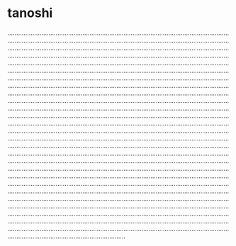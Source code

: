 # tanoshi

......................................................................................................................................................................................................................................................................................................................................................................................................................................................................................................................................................................................................................................................................................................................................................................................................................................................................................................................................................................................................................................................................................................................................................................................................................................................................................................................................................................................................................................................................................................................................................................................................................................................................................................................................................................................................................................................................................................................................................................................................................................................................................................................................................................................................................................................................................................................................................................................................................................................................................................................................................................................................................................................................................................................................................................................................................................................................................................................................................................................................................................................................................................................................................................................................................................................................................................................................................................................................................................................................................................................................................